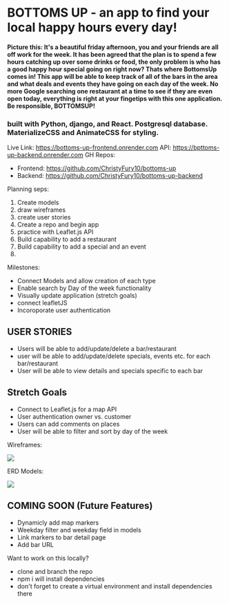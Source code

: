 # BOTTOMS UP - an app to find your local happy hours every day!

#### Picture this: It's a beautiful friday afternoon, you and your friends are all off work for the week. It has been agreed that the plan is to spend a few hours catching up over some drinks or food, the only problem is who has a good happy hour special going on right now? Thats where BottomsUp comes in! This app will be able to keep track of all of the bars in the area and what deals and events they have going on each day of the week. No more Google searching one restaurant at a time to see if they are even open today, everything is right at your fingetips with this one application. Be responsible, BOTTOMSUP!


### built with Python, django, and React. Postgresql database. MaterializeCSS and AnimateCSS for styling. 

Live Link: https://bottoms-up-frontend.onrender.com
API: https://bpttoms-up-backend.onrender.com
GH Repos:
- Frontend: https://github.com/ChristyFury10/bottoms-up
- Backend: https://github.com/ChristyFury10/bottoms-up-backend

Planning seps:
1. Create models
2. draw wireframes
3. create user stories
4. Create a repo and begin app
5. practice with Leaflet.js API
6. Build capability to add a restaurant
7. Build capability to add a special and an event
8. 

Milestones:
- Connect Models and allow creation of each type
- Enable search by Day of the week functionality
- Visually update application
(stretch goals)
- connect leafletJS
- Incoroporate user authentication

## USER STORIES
- Users will be able to add/update/delete a bar/restaurant 
- user will be able to add/update/delete specials, events etc. for each bar/restaurant
- User will be able to view details and specials specific to each bar 

## Stretch Goals
- Connect to Leaflet.js for a map API
- User authentication owner vs. customer
- Users can add comments on places
- User will be able to filter and sort by day of the week

Wireframes:

<img src="https://i.imgur.com/D26xswx.jpg">

ERD Models:

<img src="https://i.imgur.com/Q3aq7fF.png">

## COMING SOON (Future Features)
- Dynamicly add map markers
- Weekday filter and weekday field in models
- Link markers to bar detail page
- Add bar URL

Want to work on this locally?
- clone and branch the repo
- npm i will install dependencies
- don't forget to create a virtual environment and install dependencies there
